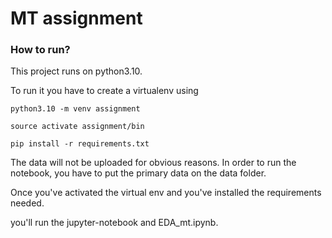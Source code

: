 # MT assignment

### How to run?


This project runs on python3.10.

To run it you have to create a virtualenv using

`python3.10 -m venv assignment`

`source activate assignment/bin`

`pip install -r requirements.txt`

The data will not be uploaded for obvious reasons.
In order to run the notebook, you have to put the primary data on the data folder.


Once you've activated the virtual env and you've installed the requirements needed.

you'll run the jupyter-notebook and EDA_mt.ipynb.

